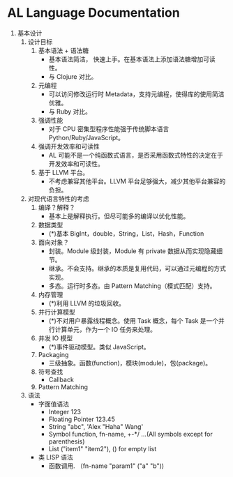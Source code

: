 # AL Language Documentation

1. 基本设计
    1. 设计目标
        1. 基本语法 + 语法糖
            - 基本语法简洁， 快速上手。在基本语法上添加语法糖增加可读性。
            - 与 Clojure 对比。
        2. 元编程
            - 可以访问修改运行时 Metadata，支持元编程，使得库的使用简洁优雅。
            - 与 Ruby 对比。
        3. 强调性能
            - 对于 CPU 密集型程序性能强于传统脚本语言 Python/Ruby/JavaScript。
        4. 强调开发效率和可读性
            - AL 可能不是一个纯函数式语言，是否采用函数式特性的决定在于开发效率和可读性。
        5. 基于 LLVM 平台。
            - 不考虑兼容其他平台。LLVM 平台足够强大，减少其他平台兼容的负担。
    1. 对现代语言特性的考虑
        1. 编译？解释？
            - 基本上是解释执行。但尽可能多的编译以优化性能。
        1. 数据类型
            - (*)基本 BigInt，double，String，List，Hash，Function
        1. 面向对象？
            - 封装。Module 级封装，Module 有 private 数据从而实现隐藏细节。
            - 继承。不会支持。继承的本质是复用代码，可以通过元编程的方式实现。
            - 多态。运行时多态。由 Pattern Matching（模式匹配）支持。
        1. 内存管理
            - (*)利用 LLVM 的垃圾回收。
        1. 并行计算模型
            - (*)不对用户暴露线程概念。使用 Task 概念，每个 Task 是一个并行计算单元，作为一个 IO 任务来处理。
        1. 并发 IO 模型
            - (*)事件驱动模型。类似 JavaScript。
        1. Packaging
            - 三级抽象。函数(function)，模块(module)，包(package)。
        1. 符号查找
            - Callback
        1. Pattern Matching
    1. 语法
        - 字面值语法
            - Integer 123
            - Floating Pointer 123.45
            - String "abc", 'Alex "Haha" Wang'
            - Symbol function, fn-name, +-*/ ...(All symbols except for parenthesis)
            - List ("item1" "item2"), () for empty list
        - 类 LISP 语法
            - 函数调用. （fn-name "param1" ("a" "b"))
